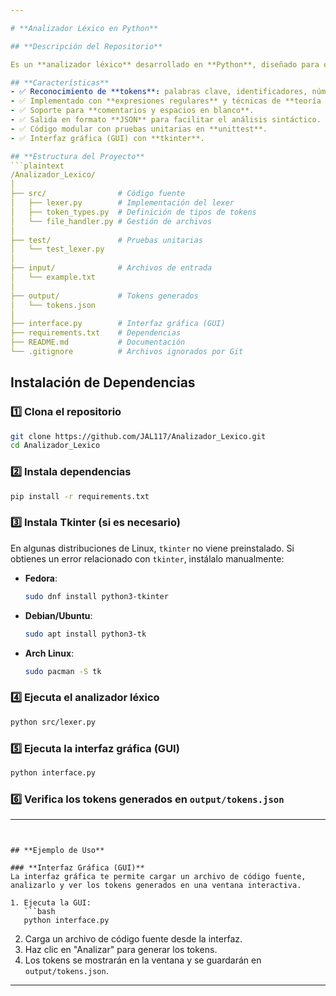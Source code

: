 ```yaml
---

# **Analizador Léxico en Python**

## **Descripción del Repositorio**

Es un **analizador léxico** desarrollado en **Python**, diseñado para escanear código fuente y convertirlo en una secuencia de **tokens**. Utiliza **expresiones regulares (RegEx)** y un **Autómata Finito Determinista (AFD)** para reconocer identificadores, números, operadores y palabras clave en un lenguaje de programación definido.

## **Características**
- ✅ Reconocimiento de **tokens**: palabras clave, identificadores, números, operadores y delimitadores.
- ✅ Implementado con **expresiones regulares** y técnicas de **teoría de autómatas**.
- ✅ Soporte para **comentarios y espacios en blanco**.
- ✅ Salida en formato **JSON** para facilitar el análisis sintáctico.
- ✅ Código modular con pruebas unitarias en **unittest**.
- ✅ Interfaz gráfica (GUI) con **tkinter**.

## **Estructura del Proyecto**
```plaintext
/Analizador_Lexico/
│
├── src/                # Código fuente
│   ├── lexer.py        # Implementación del lexer
│   ├── token_types.py  # Definición de tipos de tokens
│   └── file_handler.py # Gestión de archivos
│
├── test/               # Pruebas unitarias
│   └── test_lexer.py
│
├── input/              # Archivos de entrada
│   └── example.txt
│
├── output/             # Tokens generados
│   └── tokens.json
│
├── interface.py        # Interfaz gráfica (GUI)
├── requirements.txt    # Dependencias
├── README.md           # Documentación
└── .gitignore          # Archivos ignorados por Git
```

## **Instalación de Dependencias**

### 1️⃣ **Clona el repositorio**  
```bash
git clone https://github.com/JAL117/Analizador_Lexico.git
cd Analizador_Lexico
```

### 2️⃣ **Instala dependencias**  
```bash
pip install -r requirements.txt
```

### 3️⃣ **Instala Tkinter (si es necesario)**  
En algunas distribuciones de Linux, `tkinter` no viene preinstalado. Si obtienes un error relacionado con `tkinter`, instálalo manualmente:

- **Fedora**:  
  ```bash
  sudo dnf install python3-tkinter
  ```

- **Debian/Ubuntu**:  
  ```bash
  sudo apt install python3-tk
  ```

- **Arch Linux**:  
  ```bash
  sudo pacman -S tk
  ```

### 4️⃣ **Ejecuta el analizador léxico**  
```bash
python src/lexer.py
```

### 5️⃣ **Ejecuta la interfaz gráfica (GUI)**  
```bash
python interface.py
```

### 6️⃣ **Verifica los tokens generados en `output/tokens.json`**  

---
```


## **Ejemplo de Uso**

### **Interfaz Gráfica (GUI)**
La interfaz gráfica te permite cargar un archivo de código fuente, analizarlo y ver los tokens generados en una ventana interactiva.

1. Ejecuta la GUI:
   ```bash
   python interface.py
   ```
2. Carga un archivo de código fuente desde la interfaz.
3. Haz clic en "Analizar" para generar los tokens.
4. Los tokens se mostrarán en la ventana y se guardarán en `output/tokens.json`.

---